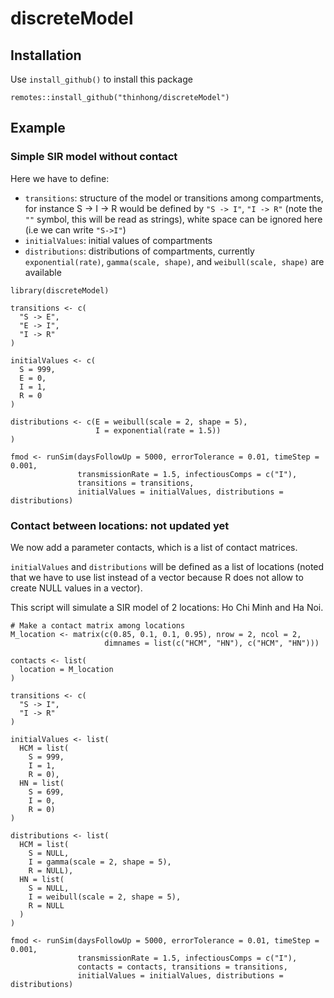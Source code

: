 # discreteModel

## Installation
Use `install_github()` to install this package
```
remotes::install_github("thinhong/discreteModel")
```

## Example
### Simple SIR model without contact
Here we have to define:
* `transitions`: structure of the model or transitions among compartments, for instance S -> I -> R would be defined by `"S -> I"`, `"I -> R"` (note the `""` symbol, this will be read as strings), white space can be ignored here (i.e we can write `"S->I"`)
* `initialValues`: initial values of compartments
* `distributions`: distributions of compartments, currently `exponential(rate)`, `gamma(scale, shape)`, and `weibull(scale, shape)` are available
```
library(discreteModel)

transitions <- c(
  "S -> E",
  "E -> I",
  "I -> R"
)

initialValues <- c(
  S = 999,
  E = 0,
  I = 1,
  R = 0
)

distributions <- c(E = weibull(scale = 2, shape = 5), 
                   I = exponential(rate = 1.5))
)

fmod <- runSim(daysFollowUp = 5000, errorTolerance = 0.01, timeStep = 0.001, 
               transmissionRate = 1.5, infectiousComps = c("I"), 
               transitions = transitions,
               initialValues = initialValues, distributions = distributions)
```

### Contact between locations: not updated yet
We now add a parameter contacts, which is a list of contact matrices.

`initialValues` and `distributions` will be defined as a list of locations (noted that we have to use list instead of a vector because R does not allow to create NULL values in a vector).

This script will simulate a SIR model of 2 locations: Ho Chi Minh and Ha Noi.
```
# Make a contact matrix among locations
M_location <- matrix(c(0.85, 0.1, 0.1, 0.95), nrow = 2, ncol = 2, 
                     dimnames = list(c("HCM", "HN"), c("HCM", "HN")))

contacts <- list(
  location = M_location
)

transitions <- c(
  "S -> I", 
  "I -> R"
)

initialValues <- list(
  HCM = list(
    S = 999,
    I = 1,
    R = 0),
  HN = list(
    S = 699,
    I = 0,
    R = 0)
)

distributions <- list(
  HCM = list(
    S = NULL,
    I = gamma(scale = 2, shape = 5),
    R = NULL),
  HN = list(
    S = NULL,
    I = weibull(scale = 2, shape = 5),
    R = NULL
  )
)

fmod <- runSim(daysFollowUp = 5000, errorTolerance = 0.01, timeStep = 0.001, 
               transmissionRate = 1.5, infectiousComps = c("I"), 
               contacts = contacts, transitions = transitions,
               initialValues = initialValues, distributions = distributions)
```
